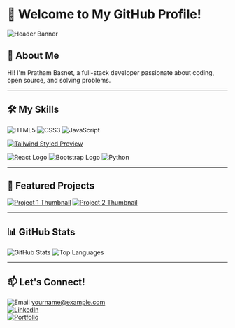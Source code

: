 # 👋 Welcome to My GitHub Profile!

![Header Banner](https://your-image-url/banner.png)

## 🚀 About Me
Hi! I'm Pratham Basnet, a full-stack developer passionate about coding, open source, and solving problems.

---

## 🛠️ My Skills

![HTML5](https://img.icons8.com/color/48/000000/html-5.png)
![CSS3](https://img.icons8.com/color/48/000000/css3.png)
![JavaScript](https://img.icons8.com/color/48/000000/javascript.png)

[![Tailwind Styled Preview](https://via.placeholder.com/48)](https://your-live-link.com)

![React Logo](https://upload.wikimedia.org/wikipedia/commons/a/a7/React-icon.svg)
![Bootstrap Logo](https://upload.wikimedia.org/wikipedia/commons/b/b2/Bootstrap_logo.svg)
![Python](https://img.icons8.com/color/48/000000/python.png)


---

## 🌟 Featured Projects

[![Project 1 Thumbnail](https://your-image-url/project1.png)](https://github.com/username/project1)
[![Project 2 Thumbnail](https://your-image-url/project2.png)](https://github.com/username/project2)

---

## 📊 GitHub Stats

![GitHub Stats](https://github-readme-stats.vercel.app/api?username=yourusername&show_icons=true&theme=radical)
![Top Languages](https://github-readme-stats.vercel.app/api/top-langs/?username=yourusername&layout=compact&theme=radical)

---

## 📫 Let's Connect!

![Email](https://img.icons8.com/color/48/000000/email.png) yourname@example.com  
[![LinkedIn](https://img.icons8.com/color/48/000000/linkedin.png)](https://linkedin.com/in/yourprofile)  
[![Portfolio](https://img.icons8.com/color/48/000000/domain.png)](https://your-portfolio.com)
